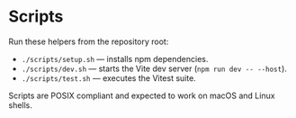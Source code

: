 # Scripts

Run these helpers from the repository root:

- `./scripts/setup.sh` — installs npm dependencies.
- `./scripts/dev.sh` — starts the Vite dev server (`npm run dev -- --host`).
- `./scripts/test.sh` — executes the Vitest suite.

Scripts are POSIX compliant and expected to work on macOS and Linux shells.
